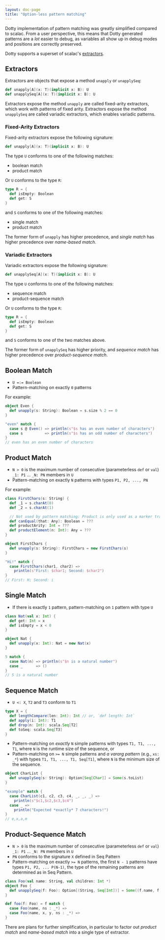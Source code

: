 ```yaml
---
layout: doc-page
title: "Option-less pattern matching"
---
```


Dotty implementation of pattern matching was greatly simplified compared to scalac. From a user perspective, this means that Dotty generated patterns are a *lot* easier to debug, as variables all show up in debug modes and positions are correctly preserved.

Dotty supports a superset of scalac's [extractors](https://www.scala-lang.org/files/archive/spec/2.13/08-pattern-matching.html#extractor-patterns).

## Extractors

Extractors are objects that expose a method `unapply` or `unapplySeq`:

```Scala
def unapply[A](x: T)(implicit x: B): U
def unapplySeq[A](x: T)(implicit x: B): U
```

Extractors expose the method `unapply` are called fixed-arity extractors, which
work with patterns of fixed arity. Extractors expose the method `unapplySeq` are
called variadic extractors, which enables variadic patterns.

### Fixed-Arity Extractors

Fixed-arity extractors expose the following signature:

```Scala
def unapply[A](x: T)(implicit x: B): U
```

The type `U` conforms to one of the following matches:

- boolean match
- product match

Or `U` conforms to the type `R`:

```Scala
type R = {
  def isEmpty: Boolean
  def get: S
}
```

and `S` conforms to one of the following matches:

- single match
- product match

The former form of `unapply` has higher precedence, and _single match_ has higher
precedence over _name-based match_.

### Variadic Extractors

Variadic extractors expose the following signature:

```Scala
def unapplySeq[A](x: T)(implicit x: B): U
```

The type `U` conforms to one of the following matches:

- sequence match
- product-sequence match

Or `U` conforms to the type `R`:

```Scala
type R = {
  def isEmpty: Boolean
  def get: S
}
```

and `S` conforms to one of the two matches above.

The former form of `unapplySeq` has higher priority, and _sequence match_ has higher
precedence over _product-sequence match_.

## Boolean Match

- `U =:= Boolean`
- Pattern-matching on exactly `0` patterns

For example:

<!-- To be kept in sync with tests/new/patmat-spec.scala -->

```scala
object Even {
  def unapply(s: String): Boolean = s.size % 2 == 0
}

"even" match {
  case s @ Even() => println(s"$s has an even number of characters")
  case s          => println(s"$s has an odd number of characters")
}
// even has an even number of characters
```

## Product Match

- `N > 0` is the maximum number of consecutive (parameterless `def` or `val`) `_1: P1` ... `_N: PN` members in `U`
- Pattern-matching on exactly `N` patterns with types `P1, P2, ..., PN`

For example:

<!-- To be kept in sync with tests/new/patmat-spec.scala -->

```scala
class FirstChars(s: String) {
  def _1 = s.charAt(0)
  def _2 = s.charAt(1)

  // Not used by pattern matching: Product is only used as a marker trait.
  def canEqual(that: Any): Boolean = ???
  def productArity: Int = ???
  def productElement(n: Int): Any = ???
}

object FirstChars {
  def unapply(s: String): FirstChars = new FirstChars(s)
}

"Hi!" match {
  case FirstChars(char1, char2) =>
    println(s"First: $char1; Second: $char2")
}
// First: H; Second: i
```

## Single Match

- If there is exactly `1` pattern, pattern-matching on `1` pattern with type `U`

<!-- To be kept in sync with tests/new/patmat-spec.scala -->

```scala
class Nat(val x: Int) {
  def get: Int = x
  def isEmpty = x < 0
}

object Nat {
  def unapply(x: Int): Nat = new Nat(x)
}

5 match {
  case Nat(n) => println(s"$n is a natural number")
  case _      => ()
}
// 5 is a natural number
```


## Sequence Match

- `U <: X`, `T2` and `T3` conform to `T1`

```Scala
type X = {
  def lengthCompare(len: Int): Int // or, `def length: Int`
  def apply(i: Int): T1
  def drop(n: Int): scala.Seq[T2]
  def toSeq: scala.Seq[T3]
}
```

- Pattern-matching on _exactly_ `N` simple patterns with types `T1, T1, ..., T1`, where `N` is the runtime size of the sequence, or
- Pattern-matching on `>= N` simple patterns and _a vararg pattern_ (e.g., `xs: _*`) with types `T1, T1, ..., T1, Seq[T1]`, where `N` is the minimum size of the sequence.

<!-- To be kept in sync with tests/new/patmat-spec.scala -->

```scala
object CharList {
  def unapplySeq(s: String): Option[Seq[Char]] = Some(s.toList)
}

"example" match {
  case CharList(c1, c2, c3, c4, _, _, _) =>
    println(s"$c1,$c2,$c3,$c4")
  case _ =>
    println("Expected *exactly* 7 characters!")
}
// e,x,a,m
```

## Product-Sequence Match

- `N > 0` is the maximum number of consecutive (parameterless `def` or `val`) `_1: P1` ... `_N: PN` members in `U`
- `PN` conforms to the signature `X` defined in Seq Pattern
- Pattern-matching on exactly `>= N` patterns, the first `N - 1` patterns have types `P1, P2, ... P(N-1)`,
  the type of the remaining patterns are determined as in Seq Pattern.

```Scala
class Foo(val name: String, val children: Int *)
object Foo {
  def unapplySeq(f: Foo): Option[(String, Seq[Int])] = Some((f.name, f.children))
}

def foo(f: Foo) = f match {
  case Foo(name, ns : _*) =>
  case Foo(name, x, y, ns : _*) =>
}
```

There are plans for further simplification, in particular to factor out *product
match* and *name-based match* into a single type of extractor.
